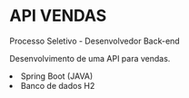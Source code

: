 # API VENDAS
Processo Seletivo - Desenvolvedor Back-end

Desenvolvimento de uma API para vendas.
<li>Spring Boot (JAVA)</li>
<li>Banco de dados H2</li>
